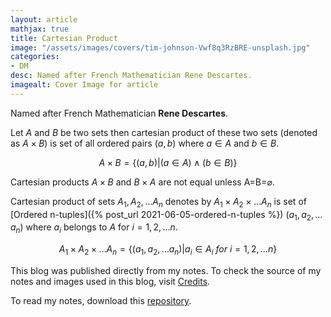 ```yaml
---
layout: article
mathjax: true
title: Cartesian Product
image: "/assets/images/covers/tim-johnson-Vwf8q3RzBRE-unsplash.jpg"
categories:
- DM
desc: Named after French Mathematician Rene Descartes. 
imagealt: Cover Image for article
---
```


Named after French Mathematician <b>Rene Descartes</b>.

Let $A$ and $B$ be two sets then cartesian product of these two sets (denoted as $A \times B$) is set of all ordered pairs $(a, b)$ where $a \in A$ and $b \in B$.

































































































































































































































































































































































































$$A \times B = \{(a, b) | (a \in A) \wedge (b \in B)\}$$

































































































































































































































































































































































































Cartesian products $A \times B$ and $B \times A$ are not equal unless A=B=$\varnothing$.

































































































































































































































































































































































































Cartesian product of sets $A_1, A_2, \dots A_n$ denotes by $A_1 \times A_2 \times \dots A_n$ is set of [Ordered n-tuples]({% post_url 2021-06-05-ordered-n-tuples %}) $(a_1, a_2, \dots a_n)$ where $a_i$ belongs to $A$ for $i=1, 2, \dots n$.

































































































































































































































































































































































































$$A_1 \times A_2 \times \dots A_n = \{ (a_1, a_2, \dots a_n) | a_i \in A_i\ for\ i=1, 2, \dots n \}$$

































































































































































































































































































































































































This blog was published directly from my notes.
To check the source of my notes and images used in this blog, visit <a href="/credits.html" target="_blank">Credits</a>.

To read my notes, download this <a href="https://github.com/bovem/CS" target="blank">repository</a>.